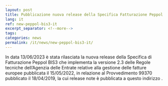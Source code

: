 ```yaml
---
layout: post
title: Pubblicazione nuova release della Specifica Fatturazione Peppol BIS3 allineata alle Regole Tecniche AdE v.2.3
lang: it
ref: new-peppol-bis3-it
excerpt_separator: <!--more-->
tags:
categories: news
permalink: /it/news/new-peppol-bis3-it/
---
```

In data 13/06/2023 è stata rilasciata la nuova release della Specifica di Fatturazione Peppol BIS3 che implementa la versione 2.3 delle Regole tecniche dell’Agenzia delle Entrate relative alla gestione delle fatture europee pubblicata il 15/05/2022, in relazione al Provvedimento 99370 pubblicato il 18/04/2019, la cui release note è pubblicata a questo indirizzo [](https://peppol-docs.agid.gov.it/docs/docs/ITA/invoice/guide/release-notes-it/main.html).
